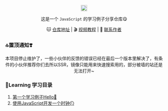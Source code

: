 <p align="center">
    <a href="https://github.com/JDode/"><img src="https://image.flaticon.com/icons/svg/1126/1126856.svg" width="20"/></a>
</p>

<p align="center">这是一个 <code>JavaScript</code> 的学习例子分享仓库😋</p>

<p align="center">
    🐱 <a href="https://github.com/JDode/GoogleMirror" target="_blank">仓库地址</a> | 
    🎬 <a href="https://www.bilibili.com/video/av25881696" target="_blank">视频教程</a> | 
    🌚 <a href="https://wpa.qq.com/msgrd?v=3&uin=2420498526&site=qq&menu=yes" target="_blank">联系作者</a> 
</p>

### 🔝置顶通知❣️

<p align="center">
 本项目停止维护了，一些小伙伴的反馈的错误已经在最后一个版本里解决了，有条件的小伙伴推荐你们去所以SSR，镜像只能用来快速搜索用的，部分被墙的站还是无法打开~
</p>


### 🎒Learning 学习目录

 1. [第一个学习例子Hello👋][1]
 2. [使用JavaScript开发一个时钟⏲️][2]


  [1]: https://github.com/javascript-club/JavaScript_Learning/tree/master/Hello
  [2]: https://github.com/javascript-club/JavaScript_Learning/tree/master/NowTime
